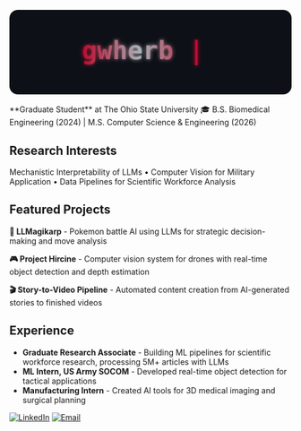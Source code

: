 <div align="center">

![Username Animation](./username-animation.svg)

</div>
**Graduate Student** at The Ohio State University  
🎓 B.S. Biomedical Engineering (2024) | M.S. Computer Science & Engineering (2026)

## Research Interests
Mechanistic Interpretability of LLMs • Computer Vision for Military Application • Data Pipelines for Scientific Workforce Analysis

## Featured Projects

**🤖 LLMagikarp** - Pokemon battle AI using LLMs for strategic decision-making and move analysis

**🎮 Project Hircine** - Computer vision system for drones with real-time object detection and depth estimation  

**🎬 Story-to-Video Pipeline** - Automated content creation from AI-generated stories to finished videos

## Experience
- **Graduate Research Associate** - Building ML pipelines for scientific workforce research, processing 5M+ articles with LLMs
- **ML Intern, US Army SOCOM** - Developed real-time object detection for tactical applications
- **Manufacturing Intern** - Created AI tools for 3D medical imaging and surgical planning

[![LinkedIn](https://img.shields.io/badge/-LinkedIn-0077B5?style=flat-square&logo=linkedin&logoColor=white)](https://www.linkedin.com/in/garrett-herb-5647b0217/) [![Email](https://img.shields.io/badge/-Email-D14836?style=flat-square&logo=gmail&logoColor=white)](mailto:herb.45@osu.edu)
